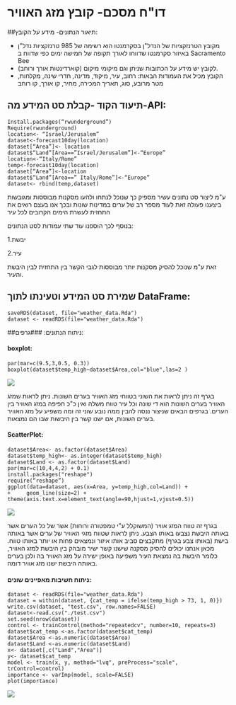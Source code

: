 # דו"ח מסכם- קובץ מזג האוויר

##תיאור הנתונים- מידע על הקובץ:
* מקובץ הטרנזקציות של הנדל"ן בסקרמנטו הוא רשימה של 985 טרנזקציות נדל"ן באיזור סקרמנטו שדווחו לאורך תקופה של חמישה ימים כפי שדווח ב Sacramento Bee
* לקובץ יש מידע על הכתובות שניתן וגם מיקומי מיקום (קוארדינטות אורך ורוחב).
* הקובץ מכיל את העמודות הבאות:
רחוב, עיר, מיקוד, מדינה, חדרי שינה, מקלחות, מטר מרובע, סוג, תאריך המכירה, מחיר, קו אורך, קו רוחב


## תיעוד הקוד -קבלת סט המידע מה-API:

```{r}
Install.packages(“rwunderground”)
Require(rwunderground)
location<- “Israel/Jerusalem”
dataset<-forecast10day(location)
dataset[“Area”]<- location
dataset$“Land”[Area==”Israel/Jerusalem”]<-“Europe”
location<-“Italy/Rome”
temp<-forecast10day(location)
dataset[“Area”]<-location 
dataset$“Land”[Area==” Italy/Rome”]<-“Europe”
dataset<- rbind(temp,dataset)

```

ע"מ ליצור סט נתונים עשיר מספיק כך שנוכל לנתחו ולהעו מסקנות מבוססות ומגובשות ביצענו פעולה זאת לעוד מספר רב של ערים במדינות שונות ובכך אנו בעצם רואים את התחזית לעשרת הימים הקרובים לכל עיר

בנוסף לכך הוספנו עוד שתי עמודות לסט הנתונים:

1.יבשת

2.עיר

זאת ע"מ שנוכל להסיק מסקנות יותר מבוססות לגבי הקשר בין התחזית לבין היבשת והעיר.

## שמירת סט המידע וטעינתו לתוך DataFrame:


```{r}
saveRDS(dataset, file="weather_data.Rda")
dataset <- readRDS(file="weather_data.Rda")
```
##ניתוח הנתונים:
###גרפים:
#### boxplot:

```{r}
par(mar=c(9.5,3,0.5, 0.3))
boxplot(dataset$temp_high~dataset$Area,col="blue",las=2 ) 
```
![](https://cloud.githubusercontent.com/assets/17852872/14420472/e548c622-ffd4-11e5-8b02-eb71f6c49600.png)

בגרף זה ניתן לראות את השוני בטווחי מזג האוויר בערים השונות. ניתן לראות שמזג האוויר בערים השונות הוא די שונה וכל עיר טווח משלה ואין כ"כ חפיפה במזג האוויר בין הערים.
בגרפים הבאים שניצור ננסה להבין ממה נובע שוני זה ומה משפיע על מזג האוויר בערים השונות, אם ישנו קשר בין היבשות שבו הם נמצאות.

#### ScatterPlot:
```{r}
dataset$Area<- as.factor(dataset$Area)
dataset$temp_high<- as.integer(dataset$temp_high)
dataset$Land <- as.factor(dataset$Land)
par(mar=c(10,4,4,2) + 0.1)
install.packages("reshape")
require(“reshape”)
ggplot(data=dataset, aes(x=Area, y=temp_high,col=Land)) +
+     geom_line(size=2) +  theme(axis.text.x=element_text(angle=90,hjust=1,vjust=0.5))
```

![](https://cloud.githubusercontent.com/assets/17852872/14420473/e549db02-ffd4-11e5-84c8-7a0d0addc4fc.png)

בגרף זה טווח המזג אוויר (המשוקלל ע"י טמפטורה ורוחות) אשר של כל הערים אשר באותה היבשת נצבעו באותו הצבע. ניתן לראות שטווח מזגי האוויר של ערים אשר באותה בישת (באותו צבע בגרף) מתקבצים סביב אותו איזור ונמצאים פחות או יותר באותו טווח. מכאן אנחנו יכולים להסיק מסקנה שישנו קשר ישיר מובהק בין היבשת למזג האוויר, כלומר היבשת בה נמצאת העיר משפיעה באופן ישירה על מזג האוויר בה ולכן בערים באותה היבשת ישנו מזג אוויר דומה.

#### ניתוח חשיבות מאפיינים שונים:
```{r}
dataset <- readRDS(file="weather_data.Rda")
dataset = within(dataset, {cat_temp = ifelse(temp_high > 73, 1, 0)})
write.csv(dataset, "test.csv", row.names=FALSE)
dataset<-read.csv("./test.csv")
set.seed(nrow(dataset))
control <- trainControl(method="repeatedcv", number=10, repeats=3)
dataset$cat_temp <-as.factor(dataset$cat_temp)
dataset$Area <-as.numeric(dataset$Area)
dataset$Land <-as.numeric(dataset$Land)
x<- dataset[,c("Land","Area")]
y<- dataset$cat_temp
model <- train(x, y, method="lvq", preProcess="scale", trControl=control)
importance <- varImp(model, scale=FALSE)
plot(importance)
```
![](https://cloud.githubusercontent.com/assets/17852872/14420471/e548a7be-ffd4-11e5-82fc-946b6fa69143.png)
